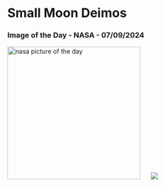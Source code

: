# Small Moon Deimos
### Image of the Day - NASA - 07/09/2024
<img src="https://apod.nasa.gov/apod/image/2409/PIA11826_c.jpg" alt="nasa picture of the day" width="300"/>&nbsp; &nbsp; &nbsp; <img src="https://github-readme-streak-stats.herokuapp.com/?user=tempo-riz&theme=tokyonight" >
 
 
 
 
 
 
 
 
 
 
 
 
 
 
 
 
 
 
 
 
 
 
 
 
 
